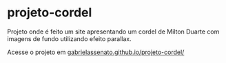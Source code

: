 # projeto-cordel
 Projeto onde é feito um site apresentando um cordel de Milton Duarte com imagens de fundo utilizando efeito parallax.

 Acesse o projeto em <a href="https://gabrielassenato.github.io/projeto-cordel/">gabrielassenato.github.io/projeto-cordel/</a>
